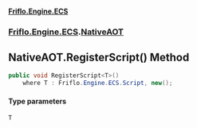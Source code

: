 #### [Friflo.Engine.ECS](index.md 'index')
### [Friflo.Engine.ECS](Friflo.Engine.ECS.md 'Friflo.Engine.ECS').[NativeAOT](NativeAOT.md 'Friflo.Engine.ECS.NativeAOT')

## NativeAOT.RegisterScript<T>() Method

```csharp
public void RegisterScript<T>()
    where T : Friflo.Engine.ECS.Script, new();
```
#### Type parameters

<a name='Friflo.Engine.ECS.NativeAOT.RegisterScript_T_().T'></a>

`T`